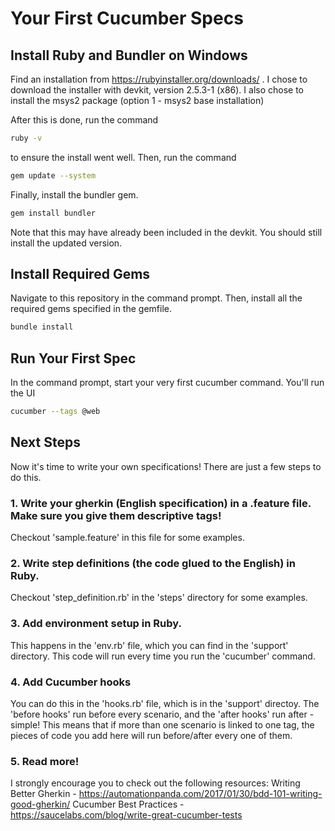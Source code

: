 # Your First Cucumber Specs

## Install Ruby and Bundler on Windows
Find an installation from https://rubyinstaller.org/downloads/ . I chose to download the installer with devkit, version 2.5.3-1 (x86). I also chose to install the msys2 package (option 1 - msys2 base installation)

After this is done, run the command 
```bash
ruby -v
```

to ensure the install went well. Then, run the command 

```bash
gem update --system 
```

Finally, install the bundler gem.  
```bash
gem install bundler
```
Note that this may have already been included in the devkit. You should still install the updated version.
    
## Install Required Gems

Navigate to this repository in the command prompt. Then, install all the required gems specified in the gemfile.

```bash
bundle install
```

## Run Your First Spec

In the command prompt, start your very first cucumber command. You'll run the UI 
```bash
cucumber --tags @web
```

## Next Steps

Now it's time to write your own specifications! There are just a few steps to do this.
### 1. Write your gherkin (English specification) in a .feature file. Make sure you give them descriptive tags!
Checkout 'sample.feature' in this file for some examples.
### 2. Write step definitions (the code glued to the English) in Ruby.
Checkout 'step_definition.rb' in the 'steps' directory for some examples.
### 3. Add environment setup in Ruby.
This happens in the 'env.rb' file, which you can find in the 'support' directory. This code will run every time you run the 'cucumber' command.
### 4. Add Cucumber hooks
You can do this in the 'hooks.rb' file, which is in the 'support' directoy. The 'before hooks' run before every scenario, and the 'after hooks' run after - simple! This means that if more than one scenario is linked to one tag, the pieces of code you add here will run before/after every one of them.
### 5. Read more!
I strongly encourage you to check out the following resources:
Writing Better Gherkin - https://automationpanda.com/2017/01/30/bdd-101-writing-good-gherkin/
Cucumber Best Practices - https://saucelabs.com/blog/write-great-cucumber-tests
